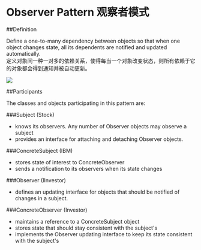 # Observer Pattern 观察者模式
##Definition

Define a one-to-many dependency between objects so that when one object changes state, all its dependents are notified and updated automatically.
<br>定义对象间一种一对多的依赖关系，使得每当一个对象改变状态，则所有依赖于它的对象都会得到通知并被自动更新。

![](https://github.com/QianMo/Unity-Design-Pattern/blob/master/UML_Picture/observer.gif)


##Participants

The classes and objects participating in this pattern are:

###Subject  (Stock)
* knows its observers. Any number of Observer objects may observe a subject
* provides an interface for attaching and detaching Observer objects.

###ConcreteSubject  (IBM)
* stores state of interest to ConcreteObserver
* sends a notification to its observers when its state changes

###Observer  (IInvestor)
* defines an updating interface for objects that should be notified of changes in a subject.

###ConcreteObserver  (Investor)
* maintains a reference to a ConcreteSubject object
* stores state that should stay consistent with the subject's
* implements the Observer updating interface to keep its state consistent with the subject's


